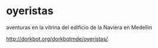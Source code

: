 oyeristas
=========

aventuras en la vitrina del edificio de la Naviera en Medellin

http://dorkbot.org/dorkbotmde/oyeristas/
